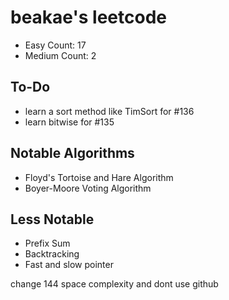 # beakae's leetcode

- Easy Count: 17
- Medium Count: 2

## To-Do

- learn a sort method like TimSort for #136
- learn bitwise for #135

## Notable Algorithms

- Floyd's Tortoise and Hare Algorithm
- Boyer-Moore Voting Algorithm

## Less Notable

- Prefix Sum
- Backtracking
- Fast and slow pointer

change 144 space complexity and dont use github